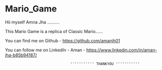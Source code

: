 # Mario_Game

Hii myself Amna Jha ..........

This Mario Game is a replica of Classic Mario......

You can find me on Github - https://github.com/amanjh01

You can follow me on LinkedIn - 
                                Aman    - https://www.linkedin.com/in/aman-jha-b85b94187/
                         

                                
                                  ''''''''''' THANKYOU '''''''''''
